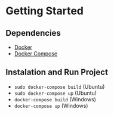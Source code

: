 # Getting Started

## Dependencies

- [Docker](https://docs.docker.com/engine/install/)
- [Docker Compose](https://docs.docker.com/compose/install/)

## Instalation and Run Project

- `sudo docker-compose build` (Ubuntu)
- `sudo docker-compose up` (Ubuntu)
- `docker-compose build` (Windows)
- `docker-compose up` (Windows)
